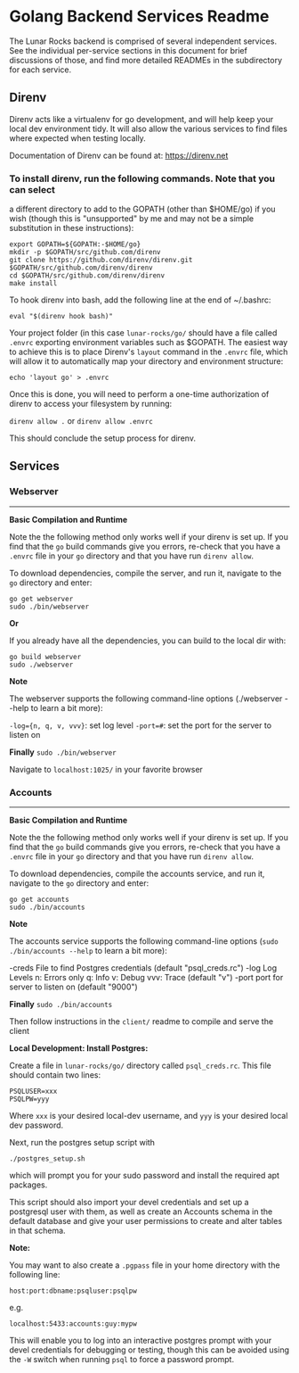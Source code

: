 # Golang Backend Services Readme

The Lunar Rocks backend is comprised of several independent services. See the
individual per-service sections in this document for brief discussions of
those, and find more detailed READMEs in the subdirectory for each service.

## Direnv

Direnv acts like a virtualenv for go development, and will help keep your local
dev environment tidy. It will also allow the various services to find files
where expected when testing locally.

Documentation of Direnv can be found at: https://direnv.net

### To install direnv, run the following commands. Note that you can select
a different directory to add to the GOPATH (other than $HOME/go) if you wish
(though this is "unsupported" by me and may not be a simple substitution in
these instructions):

```
export GOPATH=${GOPATH:-$HOME/go}
mkdir -p $GOPATH/src/github.com/direnv
git clone https://github.com/direnv/direnv.git $GOPATH/src/github.com/direnv/direnv
cd $GOPATH/src/github.com/direnv/direnv
make install
```

To hook direnv into bash, add the following line at the end of ~/.bashrc:

`eval "$(direnv hook bash)"`

Your project folder (in this case `lunar-rocks/go/` should have a file called
`.envrc` exporting environment variables such as $GOPATH. The easiest way to
achieve this is to place Direnv's `layout` command in the `.envrc` file, which
will allow it to automatically map your directory and environment structure:

`echo 'layout go' > .envrc`

Once this is done, you will need to perform a one-time authorization of direnv
to access your filesystem by running:

`direnv allow .` or `direnv allow .envrc`

This should conclude the setup process for direnv.

## Services

### Webserver
---

__Basic Compilation and Runtime__

Note the the following method only works well if your direnv is set up. If
you find that the `go` build commands give you errors, re-check that you have
a `.envrc` file in your `go` directory and that you have run `direnv allow`.

To download dependencies, compile the server, and run it, navigate to the `go`
directory and enter:

```
go get webserver
sudo ./bin/webserver
```

__Or__

If you already have all the dependencies, you can build to the local dir with:

```
go build webserver
sudo ./webserver
```

__Note__

The webserver supports the following command-line options (./webserver --help
to learn a bit more):

`-log={n, q, v, vvv}`: set log level
`-port=#`: set the port for the server to listen on

__Finally__
`sudo ./bin/webserver`

Navigate to `localhost:1025/` in your favorite browser

### Accounts
---
__Basic Compilation and Runtime__

Note the the following method only works well if your direnv is set up. If
you find that the `go` build commands give you errors, re-check that you have
a `.envrc` file in your `go` directory and that you have run `direnv allow`.

To download dependencies, compile the accounts service, and run it, navigate to
the `go` directory and enter:

```
go get accounts
sudo ./bin/accounts
```

__Note__

The accounts service supports the following command-line options 
(`sudo ./bin/accounts --help` to learn a bit more):

  -creds <string>
        File to find Postgres credentials (default "psql_creds.rc")
  -log <string>
        Log Levels
        n: Errors only
        q: Info
        v: Debug
        vvv: Trace (default "v")
  -port <string>
        port for server to listen on (default "9000")


__Finally__
`sudo ./bin/accounts`

Then follow instructions in the `client/` readme to compile and serve the
client

__Local Development: Install Postgres:__

Create a file in `lunar-rocks/go/` directory called `psql_creds.rc`. This file
should contain two lines:

```
PSQLUSER=xxx
PSQLPW=yyy
```

Where `xxx` is your desired local-dev username, and `yyy` is your desired local
dev password.

Next, run the postgres setup script with 

`./postgres_setup.sh`

which will prompt you for your sudo password and install the required apt
packages.

This script should also import your devel credentials and set up a postgresql user
with them, as well as create an Accounts schema in the default database and
give your user permissions to create and alter tables in that schema.

__Note:__

You may want to also create a `.pgpass` file in your home directory with the
following line:

`host:port:dbname:psqluser:psqlpw`

e.g.

`localhost:5433:accounts:guy:mypw`

This will enable you to log into an interactive postgres prompt with your devel
credentials for debugging or testing, though this can be avoided using the
`-W` switch when running `psql` to force a password prompt.
